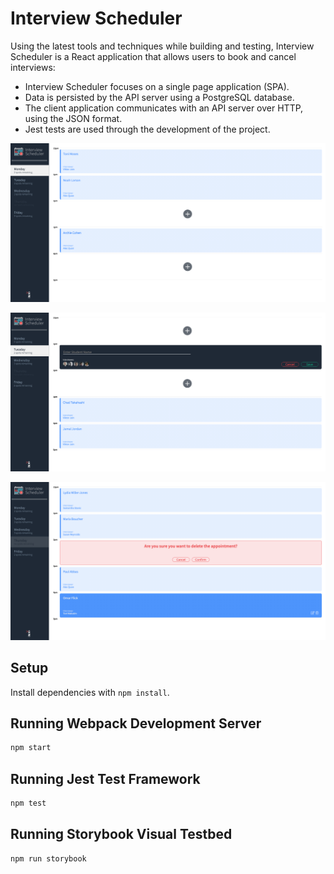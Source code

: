 # Interview Scheduler

Using the latest tools and techniques while building and testing, Interview Scheduler is a React application that allows users to book and cancel interviews:

* Interview Scheduler focuses on a single page application (SPA). 
* Data is persisted by the API server using a PostgreSQL database. 
* The client application communicates with an API server over HTTP, using the JSON format.
* Jest tests are used through the development of the project.

!["Interview scheduler days view"](https://github.com/iyriss/scheduler/blob/master/docs/Interview-scheduler-days-view.png?raw=true)

!["Create a new appointment"](https://github.com/iyriss/scheduler/blob/master/docs/Create-new-appointment.png?raw=true)

!["Delete conifrmation message"](https://github.com/iyriss/scheduler/blob/master/docs/Confirmation-message.png?raw=true)

## Setup

Install dependencies with `npm install`.

## Running Webpack Development Server

```sh
npm start
```

## Running Jest Test Framework

```sh
npm test
```

## Running Storybook Visual Testbed

```sh
npm run storybook
```
